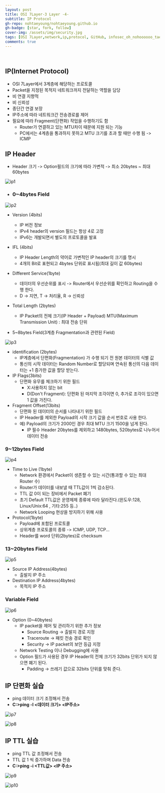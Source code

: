 ```yaml
---
layout: post
title: OSI 7Layer-3 Layer -4-
subtitle: IP Protocol
gh-repo: nohtaeyoung/nohtaeyoung.github.io
gh-badge: [star, fork, follow]
cover-img: /assets/img/security.jpg
tags: [OSI 7Layer,network,ip,protocol, GitHub, infosec_oh_nohoooooo_tae_young, taeyoung noh]
comments: true
---
```



<br>

## IP(Internet Protocol)
- OSI 7Layer에서 3계층에 해당하는 프로토콜
- Packet을 지정된 목적지 네트워크까지 전달하는 역할을 담당
- 비 연결 지향적
- 비 신뢰성
- 종단간 연결 보장
- IP주소에 따라 네트워크간 전송경로를 제어
- 필요에 따라 Fragment(단편화) 작업을 수행하기도 함
  - Router가 연결하고 있는 MTU차이 때문에 지원 되는 기능
  - PC에서는 4계층을 통과하지 못하고 MTU 크기를 초과 할 때만 수행 됨 -> ICMP
  
## IP Header
- Header 크기 -> Option필드의 크기에 따라 가변적 -> 최소 20bytes ~ 최대 60bytes

![ip1](../assets/img/ip1.png)


- <h3>0~4bytes Field</h3>

![ip2](../assets/img/ip2.png)

- Version (4bits)
  - IP 버전 정보
  - IPv4 header의 version 필드는 항상 4로 고정
  - IPv6는 개발되면서 별도의 프로토콜을 발표
- IFL (4bits)
  - IP Header Length의 약어로 가변적인 IP header의 크기를 명시
  - 4개의 Bit로 표현되고 4bytes 단위로 표시됨(최대 길이 값 60bytes)
- Different Service(1byte)
  - 데이터의 우선순위를 표시 -> Router에서 우선순위를 확인하고 Routing을 수행 한다.
  - D -> 지연, T -> 처리율, R -> 신뢰성
- Total Length (2bytes)
  - IP Packet의 전체 크기(IP Header + Payload)
   MTU(Maximum Transmission Unit) : 최대 전송 단위
  
- 5~8bytes Field(3계층 Fragmentation과 관련된 Field)

![ip3](../assets/img/ip3.png)

- identification (2bytes)
  - IP계층에서 단편화(Fragmentation) 가 수행 되기 전 원본 데이터의 식별 값
  - 통신의 시작 데이터는 Random Number로 할당되며 연속된 통신의 다음 데이터는 +1 증가한 값을 할당 받는다.
- IP Flags(3bits)
  - 단편화 유무를 체크하기 위한 필드
    - X:사용하지 않는 bit
    - D(Don't Fragment): 단편화 된 마지막 조각이면 0, 추가로 조각이 있으면 1 값을 가진다.
- Fragment Offset(13bits)
  - 단편화 된 데이터의 순서를 나타내기 위한 필드
  - IP Header를 제외한 Payload의 시작 크기 값을 순서 번호로 사용 한다.
  - 예) Payload의 크기가 2000인 경우 최대 MTU 크기 1500을 넘게 된다.
    - IP 필수 Header 20bytes를 제외하고 1480bytes, 520bytes로 나누어서 데이터 전송
    
<h3>9~12bytes Field</h3>

![ip4](../assets/img/ip4.png)

- Time to Live (1byte)
  - Network 환경에서 Packet이 생존할 수 있는 시간(통과할 수 있는 최대 Router 수)
  - Router가 데이터를 내보낼 때 TTL값이 1씩 감소된다.
  - TTL 값 0이 되는 장비에서 Packet 폐기
  - 초기 Default TTL값은 운영체제 종류에 따라 달라진다.(윈도우:128, Linux/Unix:64 , 기타:255 등..)
  - Network Looping 현상을 방지하기 위해 사용
- Protocol(1byte)
  - Payload에 포함된 프로토콜
  - 상위계층 프로토콜의 종류 -> ICMP, UDP, TCP...
  - Header를 word 단위(2bytes)로 checksum
  
<h3>13~20bytes Field</h3>

![ip5](../assets/img/ip5.png)

- Source IP Address(4bytes)
  - 출발지 IP 주소
- Destination IP Address(4bytes)
  - 목적지 IP 주소
  
<h3>Variable Field</h3>

![ip6](../assets/img/ip6.png)

- Option (0~40bytes)
  - IP packet을 제어 및 관리하기 위한 추가 정보
    - Source Routing -> 출발지 경로 지정
    - Traceroute -> 패킷 전송 경로 확인
    - Security -> IP packet의 보안 등급 지정
  - Network Testing 이나 Debugging에 사용
  - Option 필드가 사용된 경우 IP Header의 전체 크기가 32bits 단위가 되지 않으면 폐기 된다.
    - Padding -> 쓰레기 값으로 32bits 단위를 맞춰 준다.
    
## IP 단편화 실습
- ping 데이터 크기 조정해서 전송
- <b>C:\>ping -l <데이터 크기> <IP주소></b>

![ip7](../assets/img/ip7.png)

![ip8](../assets/img/ip8.png)

## IP TTL 실습
- ping TTL 값 조정해서 전송
- TTL 값 1 씩 증가하며 Data 전송
- <b>C:\>ping -i <TTL값> <IP 주소></b>

![ip9](../assets/img/ip9.png)

![ip10](../assets/img/ip10.png)




